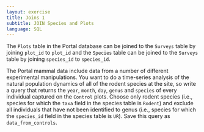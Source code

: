```yaml
---
layout: exercise
title: Joins 1
subtitle: JOIN Species and Plots
language: SQL
---
```


The `Plots` table in the Portal database can be joined to the `Surveys` table
by joining `plot_id` to `plot_id` and the `Species` table can be joined to
the `Surveys` table by joining `species_id` to `species_id`.

The Portal mammal data include data from a number of different
experimental manipulations. You want to do a time-series analysis of the
natural population dynamics of all of the rodent species at the site, so
write a query that returns the `year`, `month`, `day`, `genus` and `species`
of every individual captured on the `Control` plots. Choose only
rodent species (i.e., species for which the `taxa` field in the
species table is `Rodent`) and exclude all individuals that have not been
identified to genus (i.e., species for which the `species_id` field in the
species table is `UR`). Save this query as `data_from_controls`.

